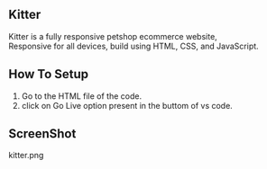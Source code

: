 ## Kitter

Kitter is a fully responsive petshop ecommerce website, <br />Responsive for all devices, build using HTML, CSS, and JavaScript.

## How To Setup

1. Go to the HTML file of the code.
2. click on Go Live option present in the buttom of vs code.

## ScreenShot

kitter.png
